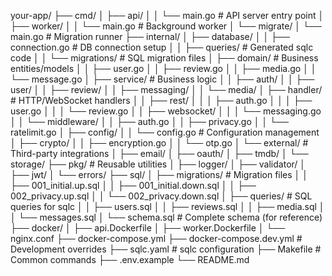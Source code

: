 your-app/
├── cmd/
│   ├── api/
│   │   └── main.go           # API server entry point
│   ├── worker/
│   │   └── main.go           # Background worker
│   └── migrate/
│       └── main.go           # Migration runner
├── internal/
│   ├── database/
│   │   ├── connection.go     # DB connection setup
│   │   ├── queries/          # Generated sqlc code
│   │   └── migrations/       # SQL migration files
│   ├── domain/               # Business entities/models
│   │   ├── user.go
│   │   ├── review.go
│   │   ├── media.go
│   │   └── message.go
│   ├── service/              # Business logic
│   │   ├── auth/
│   │   ├── user/
│   │   ├── review/
│   │   ├── messaging/
│   │   └── media/
│   ├── handler/              # HTTP/WebSocket handlers
│   │   ├── rest/
│   │   │   ├── auth.go
│   │   │   ├── user.go
│   │   │   └── review.go
│   │   ├── websocket/
│   │   │   └── messaging.go
│   │   └── middleware/
│   │       ├── auth.go
│   │       ├── privacy.go
│   │       └── ratelimit.go
│   ├── config/
│   │   └── config.go         # Configuration management
│   ├── crypto/
│   │   ├── encryption.go
│   │   └── otp.go
│   └── external/             # Third-party integrations
│       ├── email/
│       ├── oauth/
│       ├── tmdb/
│       └── storage/
├── pkg/                      # Reusable utilities
│   ├── logger/
│   ├── validator/
│   ├── jwt/
│   └── errors/
├── sql/
│   ├── migrations/           # Migration files
│   │   ├── 001_initial.up.sql
│   │   ├── 001_initial.down.sql
│   │   ├── 002_privacy.up.sql
│   │   └── 002_privacy.down.sql
│   ├── queries/              # SQL queries for sqlc
│   │   ├── users.sql
│   │   ├── reviews.sql
│   │   ├── media.sql
│   │   └── messages.sql
│   └── schema.sql            # Complete schema (for reference)
├── docker/
│   ├── api.Dockerfile
│   ├── worker.Dockerfile
│   └── nginx.conf
├── docker-compose.yml
├── docker-compose.dev.yml    # Development overrides
├── sqlc.yaml                 # sqlc configuration
├── Makefile                  # Common commands
├── .env.example
└── README.md
